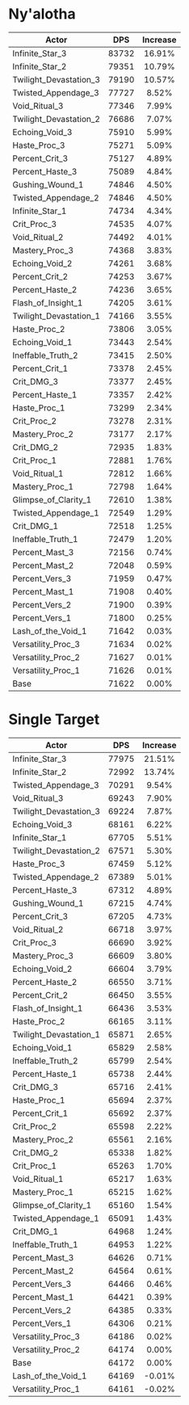 # Ny'alotha
| Actor | DPS | Increase |
|---|:---:|:---:|
|Infinite_Star_3|83732|16.91%|
|Infinite_Star_2|79351|10.79%|
|Twilight_Devastation_3|79190|10.57%|
|Twisted_Appendage_3|77727|8.52%|
|Void_Ritual_3|77346|7.99%|
|Twilight_Devastation_2|76686|7.07%|
|Echoing_Void_3|75910|5.99%|
|Haste_Proc_3|75271|5.09%|
|Percent_Crit_3|75127|4.89%|
|Percent_Haste_3|75089|4.84%|
|Gushing_Wound_1|74846|4.50%|
|Twisted_Appendage_2|74846|4.50%|
|Infinite_Star_1|74734|4.34%|
|Crit_Proc_3|74535|4.07%|
|Void_Ritual_2|74492|4.01%|
|Mastery_Proc_3|74368|3.83%|
|Echoing_Void_2|74261|3.68%|
|Percent_Crit_2|74253|3.67%|
|Percent_Haste_2|74236|3.65%|
|Flash_of_Insight_1|74205|3.61%|
|Twilight_Devastation_1|74166|3.55%|
|Haste_Proc_2|73806|3.05%|
|Echoing_Void_1|73443|2.54%|
|Ineffable_Truth_2|73415|2.50%|
|Percent_Crit_1|73378|2.45%|
|Crit_DMG_3|73377|2.45%|
|Percent_Haste_1|73357|2.42%|
|Haste_Proc_1|73299|2.34%|
|Crit_Proc_2|73278|2.31%|
|Mastery_Proc_2|73177|2.17%|
|Crit_DMG_2|72935|1.83%|
|Crit_Proc_1|72881|1.76%|
|Void_Ritual_1|72812|1.66%|
|Mastery_Proc_1|72798|1.64%|
|Glimpse_of_Clarity_1|72610|1.38%|
|Twisted_Appendage_1|72549|1.29%|
|Crit_DMG_1|72518|1.25%|
|Ineffable_Truth_1|72479|1.20%|
|Percent_Mast_3|72156|0.74%|
|Percent_Mast_2|72048|0.59%|
|Percent_Vers_3|71959|0.47%|
|Percent_Mast_1|71908|0.40%|
|Percent_Vers_2|71900|0.39%|
|Percent_Vers_1|71800|0.25%|
|Lash_of_the_Void_1|71642|0.03%|
|Versatility_Proc_3|71634|0.02%|
|Versatility_Proc_2|71627|0.01%|
|Versatility_Proc_1|71626|0.01%|
|Base|71622|0.00%|

# Single Target
| Actor | DPS | Increase |
|---|:---:|:---:|
|Infinite_Star_3|77975|21.51%|
|Infinite_Star_2|72992|13.74%|
|Twisted_Appendage_3|70291|9.54%|
|Void_Ritual_3|69243|7.90%|
|Twilight_Devastation_3|69224|7.87%|
|Echoing_Void_3|68161|6.22%|
|Infinite_Star_1|67705|5.51%|
|Twilight_Devastation_2|67571|5.30%|
|Haste_Proc_3|67459|5.12%|
|Twisted_Appendage_2|67389|5.01%|
|Percent_Haste_3|67312|4.89%|
|Gushing_Wound_1|67215|4.74%|
|Percent_Crit_3|67205|4.73%|
|Void_Ritual_2|66718|3.97%|
|Crit_Proc_3|66690|3.92%|
|Mastery_Proc_3|66609|3.80%|
|Echoing_Void_2|66604|3.79%|
|Percent_Haste_2|66550|3.71%|
|Percent_Crit_2|66450|3.55%|
|Flash_of_Insight_1|66436|3.53%|
|Haste_Proc_2|66165|3.11%|
|Twilight_Devastation_1|65871|2.65%|
|Echoing_Void_1|65829|2.58%|
|Ineffable_Truth_2|65799|2.54%|
|Percent_Haste_1|65738|2.44%|
|Crit_DMG_3|65716|2.41%|
|Haste_Proc_1|65694|2.37%|
|Percent_Crit_1|65692|2.37%|
|Crit_Proc_2|65598|2.22%|
|Mastery_Proc_2|65561|2.16%|
|Crit_DMG_2|65338|1.82%|
|Crit_Proc_1|65263|1.70%|
|Void_Ritual_1|65217|1.63%|
|Mastery_Proc_1|65215|1.62%|
|Glimpse_of_Clarity_1|65160|1.54%|
|Twisted_Appendage_1|65091|1.43%|
|Crit_DMG_1|64968|1.24%|
|Ineffable_Truth_1|64953|1.22%|
|Percent_Mast_3|64626|0.71%|
|Percent_Mast_2|64564|0.61%|
|Percent_Vers_3|64466|0.46%|
|Percent_Mast_1|64421|0.39%|
|Percent_Vers_2|64385|0.33%|
|Percent_Vers_1|64306|0.21%|
|Versatility_Proc_3|64186|0.02%|
|Versatility_Proc_2|64174|0.00%|
|Base|64172|0.00%|
|Lash_of_the_Void_1|64169|-0.01%|
|Versatility_Proc_1|64161|-0.02%|
